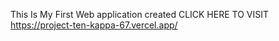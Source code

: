 This Is My First Web application created 
CLICK HERE TO VISIT
https://project-ten-kappa-67.vercel.app/
